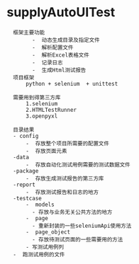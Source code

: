 # supplyAutoUITest

      框架主要功能
            -  动态生成目录及指定文件
            -  解析配置文件
            -  解析Excel表格文件
            -  记录日志
            -  生成Html测试报告
      项目框架
          python + selenium  + unittest
      
      需要用到得第三方库
          1.selenium
          2.HTMLTestRunner
          3.openpyxl
          
      目录结果
      - config
          -  存放整个项目所需要的配置文件
          -  存放页面元素
      -data 
          -  存放自动化测试用例需要的测试数据文件
      -package
          -  存放生成测试报告的第三方库
      -report
          -  存放测试报告和日志的地方
      -testcase
          -  models
            - 存放与业务无关公共方法的地方
          -  page
            - 重新封装的一些seleniumApi使用方法
          -  page_object
            - 存放待测试页面的一些需要用的方法
          - 写测试用例列
      -  跑测试用例的文件